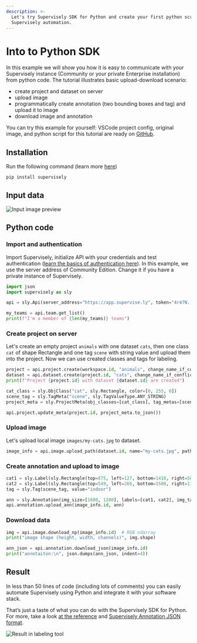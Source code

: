 ```yaml
---
description: >-
  Let's try Supervisely SDK for Python and create your first python script for
  Supervisely automation.
---
```


# Into to Python SDK

In this example we will show you how it is easy to communicate with your Supervisely instance (Community or your private Enterprise installation) from python code. The tutorial illustrates basic upload-download scenario:&#x20;

* create project and dataset on server
* upload image
* programmatically create annotation (two bounding boxes and tag) and upload it to image&#x20;
* download image and annotation&#x20;

You can try this example for yourself: VSCode project config, original image, and python script for this tutorial are ready on [GitHub](https://github.com/supervisely-ecosystem/supervisely-python-sdk-example).&#x20;

## Installation

Run the following command (learn more [here](../installation.md))

```
pip install supervisely
```

## Input data

![Input image preview ](https://user-images.githubusercontent.com/12828725/179228335-93ac7ec5-31e1-46da-b8fa-86d3bfe3b769.jpg)

## Python code

### Import and authentication

Import Supervisely, initialize API with your credentials and test authentication ([learn the basics of authentication here](basics-of-authentication.md)). In this example, we use the server address of Community Edition. Change it if you have a private instance of Supervisely.

```python
import json
import supervisely as sly

api = sly.Api(server_address="https://app.supervise.ly", token="4r47N...xaTatb")

my_teams = api.team.get_list()
print(f"I'm a member of {len(my_teams)} teams")
```

### Create project on server

Let's create an empty project `animals` with one dataset `cats`, then one class `cat` of shape Rectangle and one tag `scene` with string value and upload them into the project. Now we can use created classes and tags for labeling.

```python
project = api.project.create(workspace.id, "animals", change_name_if_conflict=True)
dataset = api.dataset.create(project.id, "cats", change_name_if_conflict=True)
print(f"Project {project.id} with dataset {dataset.id} are created")

cat_class = sly.ObjClass("cat", sly.Rectangle, color=[0, 255, 0])
scene_tag = sly.TagMeta("scene", sly.TagValueType.ANY_STRING)
project_meta = sly.ProjectMeta(obj_classes=[cat_class], tag_metas=[scene_tag])

api.project.update_meta(project.id, project_meta.to_json())
```

### Upload image

Let's upload local image  `images/my-cats.jpg` to dataset.&#x20;

```python
image_info = api.image.upload_path(dataset.id, name="my-cats.jpg", path="images/my-cats.jpg")
```

### Create annotation and upload to image

```python
cat1 = sly.Label(sly.Rectangle(top=875, left=127, bottom=1410, right=581), cat_class)
cat2 = sly.Label(sly.Rectangle(top=549, left=266, bottom=1500, right=1199), cat_class) 
tag = sly.Tag(scene_tag, value="indoor")

ann = sly.Annotation(img_size=[1600, 1200], labels=[cat1, cat2], img_tags=[tag])
api.annotation.upload_ann(image_info.id, ann)
```

### Download data&#x20;

```python
img = api.image.download_np(image_info.id)  # RGB ndarray
print("image shape (height, width, channels)", img.shape)

ann_json = api.annotation.download_json(image_info.id) 
print("annotaiton:\n", json.dumps(ann_json, indent=4))
```

## Result

In less than 50 lines of code (including lots of comments) you can easily automate Supervisely using Python and integrate it with your software stack.&#x20;

That’s just a taste of what you can do with the Supervisely SDK for Python. For more, take a look [at the reference](https://supervisely.readthedocs.io/en/latest/sdk\_packages.html) and [Supervisely Annotation JSON format](https://developer.supervise.ly/api-references/supervisely-annotation-json-format).

![Result in labeling tool](https://user-images.githubusercontent.com/12828725/179226131-cd7f7058-ebca-4aa1-8660-951bf88a42af.png)
